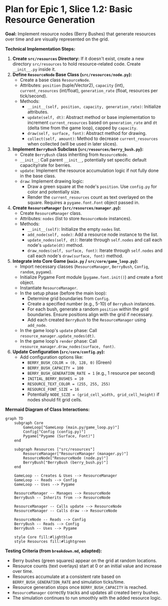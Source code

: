# Plan for Epic 1, Slice 1.2: Basic Resource Generation

**Goal:** Implement resource nodes (Berry Bushes) that generate resources over time and are visually represented on the grid.

**Technical Implementation Steps:**

1.  **Create `src/resources` Directory:** If it doesn't exist, create a new directory `src/resources` to hold resource-related code. Create `__init__.py` inside it.
2.  **Define `ResourceNode` Base Class (`src/resources/node.py`):**
    *   Create a base class `ResourceNode`.
    *   Attributes: `position` (tuple/Vector2), `capacity` (int), `current_resources` (int/float), `generation_rate` (float, resources per tick/second).
    *   Methods:
        *   `__init__(self, position, capacity, generation_rate)`: Initialize attributes.
        *   `update(self, dt)`: Abstract method or base implementation to increment `current_resources` based on `generation_rate` and `dt` (delta time from the game loop), capped by `capacity`.
        *   `draw(self, surface, font)`: Abstract method for drawing.
        *   `collect(self, amount)`: Method to decrease `current_resources` when collected (will be used in later slices).
3.  **Implement `BerryBush` Subclass (`src/resources/berry_bush.py`):**
    *   Create `BerryBush` class inheriting from `ResourceNode`.
    *   `__init__`: Call parent `__init__`, potentially set specific default capacity/rate for berries.
    *   `update`: Implement the resource accumulation logic if not fully done in the base class.
    *   `draw`: Implement drawing logic:
        *   Draw a green square at the node's `position`. Use `config.py` for color and potentially size.
        *   Render the `current_resources` count as text overlayed on the square. Requires a `pygame.font.Font` object passed in.
4.  **Create `ResourceManager` (`src/resources/manager.py`):**
    *   Create `ResourceManager` class.
    *   Attributes: `nodes` (list to store `ResourceNode` instances).
    *   Methods:
        *   `__init__(self)`: Initialize the empty `nodes` list.
        *   `add_node(self, node)`: Add a resource node instance to the list.
        *   `update_nodes(self, dt)`: Iterate through `self.nodes` and call each node's `update(dt)` method.
        *   `draw_nodes(self, surface, font)`: Iterate through `self.nodes` and call each node's `draw(surface, font)` method.
5.  **Integrate into Core Game (`main.py` / `src/core/game_loop.py`):**
    *   Import necessary classes (`ResourceManager`, `BerryBush`, `Config`, `random`, `pygame`).
    *   Initialize Pygame Font module (`pygame.font.init()`) and create a font object.
    *   Instantiate `ResourceManager`.
    *   In the setup phase (before the main loop):
        *   Determine grid boundaries from `Config`.
        *   Create a specified number (e.g., 5-10) of `BerryBush` instances.
        *   For each bush, generate a random `position` within the grid boundaries. Ensure positions align with the grid if necessary.
        *   Add each created `BerryBush` to the `ResourceManager` using `add_node`.
    *   In the game loop's `update` phase: Call `resource_manager.update_nodes(dt)`.
    *   In the game loop's `render` phase: Call `resource_manager.draw_nodes(surface, font)`.
6.  **Update Configuration (`src/core/config.py`):**
    *   Add configuration options like:
        *   `BERRY_BUSH_COLOR = (0, 128, 0)` (Green)
        *   `BERRY_BUSH_CAPACITY = 100`
        *   `BERRY_BUSH_GENERATION_RATE = 1` (e.g., 1 resource per second)
        *   `INITIAL_BERRY_BUSHES = 10`
        *   `RESOURCE_TEXT_COLOR = (255, 255, 255)`
        *   `RESOURCE_FONT_SIZE = 16`
        *   Potentially `NODE_SIZE = (grid_cell_width, grid_cell_height)` if nodes should fit grid cells.

**Mermaid Diagram of Class Interactions:**

```mermaid
graph TD
    subgraph Core
        GameLoop["GameLoop (main.py/game_loop.py)"]
        Config["Config (config.py)"]
        Pygame["Pygame (Surface, Font)"]
    end

    subgraph Resources ["src/resources"]
        ResourceManager["ResourceManager (manager.py)"]
        ResourceNode["ResourceNode (node.py)"]
        BerryBush["BerryBush (berry_bush.py)"]
    end

    GameLoop -- Creates & Uses --> ResourceManager
    GameLoop -- Reads --> Config
    GameLoop -- Uses --> Pygame

    ResourceManager -- Manages --> ResourceNode
    BerryBush -- Inherits from --> ResourceNode

    ResourceManager -- Calls update --> ResourceNode
    ResourceManager -- Calls draw --> ResourceNode

    ResourceNode -- Reads --> Config
    BerryBush -- Reads --> Config
    BerryBush -- Uses --> Pygame

    style Core fill:#lightblue
    style Resources fill:#lightgreen
```

**Testing Criteria (from `breakdown.md`, adapted):**

*   Berry bushes (green squares) appear on the grid at random locations.
*   Resource counts (text overlays) start at 0 or an initial value and increase over time.
*   Resources accumulate at a consistent rate based on `BERRY_BUSH_GENERATION_RATE` and simulation ticks/time.
*   Resource generation stops once `BERRY_BUSH_CAPACITY` is reached.
*   `ResourceManager` correctly tracks and updates all created berry bushes.
*   The simulation continues to run smoothly with the added resource logic.